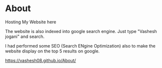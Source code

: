 # About

Hosting My Website here

The website is also indexed into google search engine. Just type "Vashesh jogani" and search.

I had performed some SEO (Search ENgine Optimization) also to make the website display on the top 5 results on google.

https://vashesh08.github.io/About/
